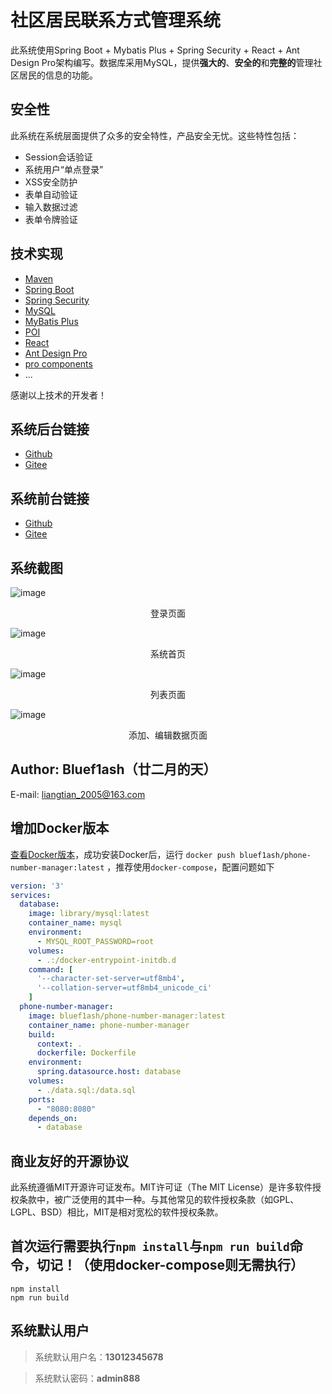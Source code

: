 # 社区居民联系方式管理系统

此系统使用Spring Boot + Mybatis Plus + Spring Security + React + Ant Design Pro架构编写。数据库采用MySQL，提供**强大的**、**安全的**和**完整的**管理社区居民的信息的功能。

## 安全性

此系统在系统层面提供了众多的安全特性，产品安全无忧。这些特性包括：

- Session会话验证
- 系统用户“单点登录”
- XSS安全防护
- 表单自动验证
- 输入数据过滤
- 表单令牌验证

## 技术实现

- [Maven](https://maven.apache.org)
- [Spring Boot](https://spring.io/projects/spring-boot)
- [Spring Security](https://spring.io/projects/spring-security)
- [MySQL](https://www.mysql.com)
- [MyBatis Plus](https://baomidou.com)
- [POI](https://poi.apache.org)
- [React](https://github.com/facebook/react)
- [Ant Design Pro](https://pro.ant.design)
- [pro components](https://github.com/ant-design/pro-components)
- ...

感谢以上技术的开发者！

## 系统后台链接

- [Github]()
- [Gitee]()

## 系统前台链接

- [Github]()
- [Gitee]()

## 系统截图

![image](https://github.com/bluef1ash/phone-number-manager/raw/master/design/screenshot/login.jpg)

<div style="text-align: center">登录页面</div>

![image](https://github.com/bluef1ash/phone-number-manager/raw/master/design/screenshot/index.jpg)

<div style="text-align: center">系统首页</div>

![image](https://github.com/bluef1ash/phone-number-manager/raw/master/design/screenshot/list.jpg)

<div style="text-align: center">列表页面</div>

![image](https://github.com/bluef1ash/phone-number-manager/raw/master/design/screenshot/create.jpg)

<div style="text-align: center">添加、编辑数据页面</div>

## Author: Bluef1ash（廿二月的天）

E-mail: liangtian_2005@163.com

## 增加Docker版本

[查看Docker版本](https://hub.docker.com/repository/docker/bluef1ash/phone-number-manager)，成功安装Docker后，运行 `docker push bluef1ash/phone-number-manager:latest` ，推荐使用`docker-compose`，配置问题如下

````yml
version: '3'
services:
  database:
    image: library/mysql:latest
    container_name: mysql
    environment:
      - MYSQL_ROOT_PASSWORD=root
    volumes:
      - .:/docker-entrypoint-initdb.d
    command: [
      '--character-set-server=utf8mb4',
      '--collation-server=utf8mb4_unicode_ci'
    ]
  phone-number-manager:
    image: bluef1ash/phone-number-manager:latest
    container_name: phone-number-manager
    build:
      context: .
      dockerfile: Dockerfile
    environment:
      spring.datasource.host: database
    volumes:
      - ./data.sql:/data.sql
    ports:
      - "8080:8080"
    depends_on:
      - database
````

## 商业友好的开源协议

此系统遵循MIT开源许可证发布。MIT许可证（The MIT License）是许多软件授权条款中，被广泛使用的其中一种。与其他常见的软件授权条款（如GPL、LGPL、BSD）相比，MIT是相对宽松的软件授权条款。

## 首次运行需要执行`npm install`与`npm run build`命令，切记！（使用docker-compose则无需执行）

```shell
npm install
npm run build
```

## 系统默认用户

> 系统默认用户名：**13012345678**

> 系统默认密码：**admin888**

